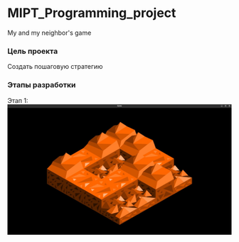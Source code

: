 # MIPT_Programming_project
My and my neighbor's game

### Цель проекта
Создать пошаговую стратегию

### Этапы разработки
Этап 1:
![Отрисовка карты.](/Images/EmptyMap.png)
